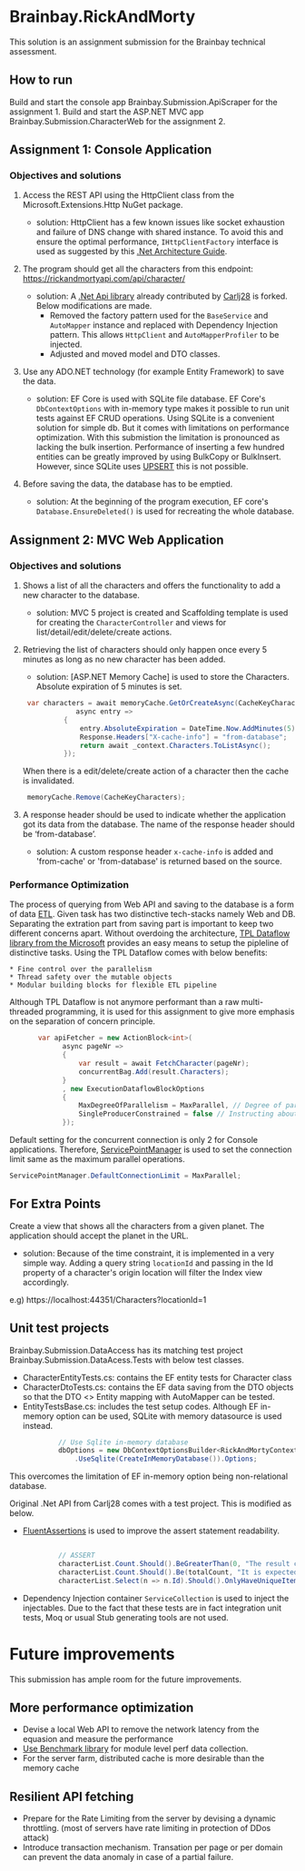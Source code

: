 # Brainbay.RickAndMorty 
This solution is an assignment submission for the Brainbay technical assessment.

## How to run
Build and start the console app Brainbay.Submission.ApiScraper for the assignment 1.
Build and start the ASP.NET MVC app Brainbay.Submission.CharacterWeb for the assignment 2.

## Assignment 1: Console Application
### Objectives and solutions
1. Access the REST API using the HttpClient class from the Microsoft.Extensions.Http NuGet package.
   - solution: 
   HttpClient has a few known issues like socket exhaustion and failure of DNS change with shared instance. 
   To avoid this and ensure the optimal performance, `IHttpClientFactory` interface is used as suggested by this [.Net Architecture Guide](https://docs.microsoft.com/en-us/dotnet/architecture/microservices/implement-resilient-applications/use-httpclientfactory-to-implement-resilient-http-request).
   
2. The program should get all the characters from this endpoint: https://rickandmortyapi.com/api/character/
   - solution:
   A [.Net Api library](https://github.com/Carlj28/RickAndMorty.Net.Api) already contributed by [Carlj28](https://github.com/Carlj28) is forked.
   Below modifications are made.
      * Removed the factory pattern used for the `BaseService` and `AutoMapper` instance and replaced with Dependency Injection pattern. 
     This allows `HttpClient` and `AutoMapperProfiler` to be injected.
      * Adjusted and moved model and DTO classes.
      
3. Use any ADO.NET technology (for example Entity Framework) to save the data.
   - solution:
   EF Core is used with SQLite file database.
   EF Core's `DbContextOptions` with in-memory type makes it possible to run unit tests against EF CRUD operations.
   Using SQLite is a convenient solution for simple db. But it comes with limitations on performance optimization. With this submistion the limitation is pronounced as lacking the bulk insertion.
   Performance of inserting a few hundred entities can be greatly improved by using BulkCopy or BulkInsert. However, since SQLite uses [UPSERT](https://www.sqlite.org/lang_UPSERT.html) this is not possible.

4. Before saving the data, the database has to be emptied.
   - solution: 
   At the beginning of the program execution, EF core's `Database.EnsureDeleted()` is used for recreating the whole database.

 ## Assignment 2: MVC Web Application
 ### Objectives and solutions
1. Shows a list of all the characters and offers the functionality to add a new character to the database. 
    - solution: 
    MVC 5 project is created and Scaffolding template is used for creating the `CharacterController` and views for list/detail/edit/delete/create actions.

2. Retrieving the list of characters should only happen once every 5 minutes as long as no new character has been added. 
   - solution:
   [ASP.NET Memory Cache] is used to store the Characters. Absolute expiration of 5 minutes is set.
   ```csharp
    var characters = await memoryCache.GetOrCreateAsync(CacheKeyCharacters,
                async entry =>
             {
                 entry.AbsoluteExpiration = DateTime.Now.AddMinutes(5); // Absolute expiration after 5 minutes
                 Response.Headers["X-cache-info"] = "from-database";
                 return await _context.Characters.ToListAsync();
             });

   ```
   When there is a edit/delete/create action of a character then the cache is invalidated.
   ```csharp
    memoryCache.Remove(CacheKeyCharacters);
   ```
   
   
3. A response header should be used to indicate whether the application got its data from the database.
   The name of the response header should be ‘from-database’.
   - solution:
   A custom response header `x-cache-info` is added and 'from-cache' or 'from-database' is returned based on the source.

   
 
 ### Performance Optimization
 The process of querying from Web API and saving to the database is a form of data [ETL](https://en.wikipedia.org/wiki/Extract,_transform,_load).
 Given task has two distinctive tech-stacks namely Web and DB. Separating the extration part from saving part is important to keep two different concerns apart.
 Without overdoing the architecture, [TPL Dataflow library from the Microsoft](https://docs.microsoft.com/en-us/dotnet/standard/parallel-programming/dataflow-task-parallel-library) provides an easy means to setup the pipleline of distinctive tasks.
 Using the TPL Dataflow comes with below benefits:
 
    * Fine control over the parallelism
    * Thread safety over the mutable objects
    * Modular building blocks for flexible ETL pipeline
 Although TPL Dataflow is not anymore performant than a raw multi-threaded programming, it is used for this assignment to give more emphasis on the separation of concern principle.
 
   ```csharp
          var apiFetcher = new ActionBlock<int>(
                async pageNr =>
                {
                    var result = await FetchCharacter(pageNr);
                    concurrentBag.Add(result.Characters);
                }
                , new ExecutionDataflowBlockOptions
                {
                    MaxDegreeOfParallelism = MaxParallel, // Degree of parallelism is controlled by this property.
                    SingleProducerConstrained = false // Instructing about the SingleProducer enhances the performance.
                });

   ```
 
 Default setting for the concurrent connection is only 2 for Console applications.
 Therefore, [ServicePointManager](https://docs.microsoft.com/en-us/dotnet/api/system.net.servicepointmanager.defaultconnectionlimit?view=net-5.0) is used to set the connection limit same as the maximum parallel operations.
 ```csharp
 ServicePointManager.DefaultConnectionLimit = MaxParallel;
 ```
 
 ## For Extra Points
Create a view that shows all the characters from a given planet. The application should accept the planet in the URL.
 - solution:
Because of the time constraint, it is implemented in a very simple way.
Adding a query string `locationId` and passing in the Id property of a character's origin location will filter the Index view accordingly.

e.g) https://localhost:44351/Characters?locationId=1  

## Unit test projects
Brainbay.Submission.DataAccess has its matching test project Brainbay.Submission.DataAcess.Tests with below test classes.
* CharacterEntityTests.cs: contains the EF entity tests for Character class
* CharacterDtoTests.cs: contains the EF data saving from the DTO objects so that the DTO <> Entity mapping with AutoMapper can be tested.
* EntityTestsBase.cs: includes the test setup codes. Although EF in-memory option can be used, SQLite with memory datasource is used instead.
```csharp
            // Use Sqlite in-memory database 
            dbOptions = new DbContextOptionsBuilder<RickAndMortyContext>()
                .UseSqlite(CreateInMemoryDatabase()).Options;
```
  This overcomes the limitation of EF in-memory option being non-relational database. 
  
Original .Net API from Carlj28 comes with a test project. This is modified as below.
* [FluentAssertions](https://fluentassertions.com/) is used to improve the assert statement readability.
```csharp

            // ASSERT
            characterList.Count.Should().BeGreaterThan(0, "The result cannot be empty.");
            characterList.Count.Should().Be(totalCount, "It is expected to fetch all characters.");
            characterList.Select(n => n.Id).Should().OnlyHaveUniqueItems("ID is expected to be unique.");
```
* Dependency Injection container `ServiceCollection` is used to inject the injectables.
Due to the fact that these tests are in fact integration unit tests, Moq or usual Stub generating tools are not used.


# Future improvements
This submission has ample room for the future improvements.
## More performance optimization
* Devise a local Web API to remove the network latency from the equasion and measure the performance
* [Use Benchmark library](https://github.com/dotnet/BenchmarkDotNet) for module level perf data collection.
* For the server farm, distributed cache is more desirable than the memory cache


## Resilient API fetching
* Prepare for the Rate Limiting from the server by devising a dynamic throttling. (most of servers have rate limiting in protection of DDos attack)
* Introduce transaction mechanism. Transation per page or per domain can prevent the data anomaly in case of a partial failure. 




 
